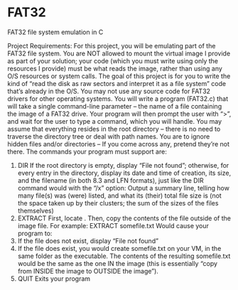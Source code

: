 # FAT32
FAT32 file system emulation in C

Project Requirements:
For this project, you will be emulating part of the FAT32 file system. You are NOT allowed to mount the virtual
image I provide as part of your solution; your code (which you must write using only the resources I provide) must
be what reads the image, rather than using any O/S resources or system calls. The goal of this project is for you to
write the kind of “read the disk as raw sectors and interpret it as a file system” code that’s already in the O/S.
You may not use any source code for FAT32 drivers for other operating systems.
You will write a program (FAT32.c) that will take a single command-line parameter – the name of a file containing
the image of a FAT32 drive.
Your program will then prompt the user with “\>”, and wait for the user to type a command, which you will handle.
You may assume that everything resides in the root directory – there is no need to traverse the directory tree or deal
with path names. You are to ignore hidden files and/or directories – If you come across any, pretend they’re not
there.
The commands your program must support are:
  1) DIR
If the root directory is empty, display “File not found”; otherwise, for every entry in the directory, display its date
and time of creation, its size, and the filename (in both 8.3 and LFN formats), just like the DIR command would
with the “/x” option:
Output a summary line, telling how many file(s) was (were) listed, and what its (their) total file size is (not the space
taken up by their clusters; the sum of the sizes of the files themselves)
  2) EXTRACT <file>
First, locate <file>. Then, copy the contents of the file outside of the image file.
For example:
EXTRACT somefile.txt
Would cause your program to:
1) If the file does not exist, display “File not found”
2) If the file does exist, you would create somefile.txt on your VM, in the same folder as the executable.
The contents of the resulting somefile.txt would be the same as the one IN the image (this is essentially
“copy from INSIDE the image to OUTSIDE the image”).
  3) QUIT
Exits your program
